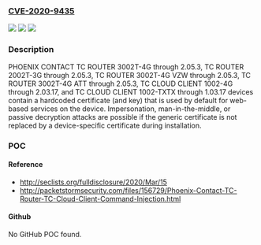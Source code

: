 ### [CVE-2020-9435](https://cve.mitre.org/cgi-bin/cvename.cgi?name=CVE-2020-9435)
![](https://img.shields.io/static/v1?label=Product&message=n%2Fa&color=blue)
![](https://img.shields.io/static/v1?label=Version&message=n%2Fa&color=blue)
![](https://img.shields.io/static/v1?label=Vulnerability&message=n%2Fa&color=brighgreen)

### Description

PHOENIX CONTACT TC ROUTER 3002T-4G through 2.05.3, TC ROUTER 2002T-3G through 2.05.3, TC ROUTER 3002T-4G VZW through 2.05.3, TC ROUTER 3002T-4G ATT through 2.05.3, TC CLOUD CLIENT 1002-4G through 2.03.17, and TC CLOUD CLIENT 1002-TXTX through 1.03.17 devices contain a hardcoded certificate (and key) that is used by default for web-based services on the device. Impersonation, man-in-the-middle, or passive decryption attacks are possible if the generic certificate is not replaced by a device-specific certificate during installation.

### POC

#### Reference
- http://seclists.org/fulldisclosure/2020/Mar/15
- http://packetstormsecurity.com/files/156729/Phoenix-Contact-TC-Router-TC-Cloud-Client-Command-Injection.html

#### Github
No GitHub POC found.

